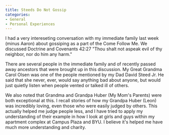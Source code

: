 ```yaml
---
title: Steeds Do Not Gossip
categories:
- General
- Personal Experiences
---
```


I had a very intereseting conversation with my immediate family last week (minus Aaron) about gossiping as a part of the Come Follow Me. We discussed Doctrine and Covenants 42:27 "Thou shalt not aspeak evil of thy neighbor, nor do him any harm."

There are several people in the immediate family and of recently passed away ancestors that were brought up in this discussion. My Great Grandma Carol Olsen was one of the people mentioned by my Dad David Steed Jr. He said that she never, ever, would say anything bad about anyone, but would just quietly listen when people vented or talked ill of others. 

We also noted that Grandma and Grandpa Huber (My Mom's Parents) were both exceptional at this. I recall stories of how my Grandpa Huber (Leon) was incredibly loving, even those who were easily judged by others. This actually helped me judge people less, and I have tried to apply my understanding of their example in how I look at girls and guys within my apartment complex at Campus Plaza and BYU. I believe it's helped me have much more understanding and charity. 
